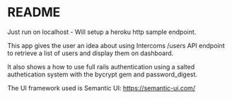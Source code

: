 # README

Just run on localhost - Will setup a heroku http sample endpoint. 

This app gives the user an idea about using Intercoms /users API endpoint to retrieve a list of users and display them on dashboard. 

It also shows a how to use full rails authentication using a salted authetication system with the bycrypt gem and password_digest. 

The UI framework used is Semantic UI: https://semantic-ui.com/
